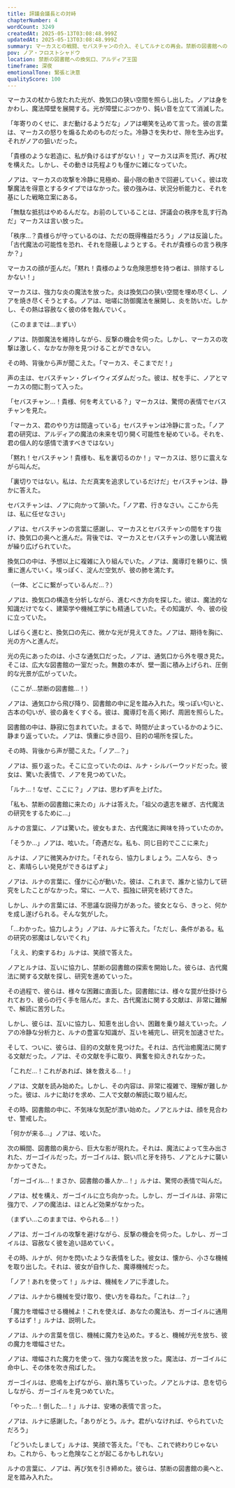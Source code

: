 ```yaml
---
title: 評議会議長との対峙
chapterNumber: 4
wordCount: 3249
createdAt: 2025-05-13T03:08:48.999Z
updatedAt: 2025-05-13T03:08:48.999Z
summary: マーカスとの戦闘、セバスチャンの介入、そしてルナとの再会。禁断の図書館への道が開かれる。
pov: ノア・フロストシャドウ
location: 禁断の図書館への換気口、アルディア王国
timeframe: 深夜
emotionalTone: 緊張と決意
qualityScore: 100
---
```


マーカスの杖から放たれた光が、換気口の狭い空間を照らし出した。ノアは身をかわし、魔法障壁を展開する。光が障壁にぶつかり、鈍い音を立てて消滅した。

「年寄りのくせに、まだ動けるようだな」ノアは嘲笑を込めて言った。彼の言葉は、マーカスの怒りを煽るためのものだった。冷静さを失わせ、隙を生み出す。それがノアの狙いだった。

「貴様のような若造に、私が負けるはずがない！」マーカスは声を荒げ、再び杖を構えた。しかし、その動きは先程よりも僅かに雑になっていた。

ノアは、マーカスの攻撃を冷静に見極め、最小限の動きで回避していく。彼は攻撃魔法を得意とするタイプではなかった。彼の強みは、状況分析能力と、それを基にした戦略立案にある。

「無駄な抵抗はやめるんだな。お前のしていることは、評議会の秩序を乱す行為だ」マーカスは言い放った。

「秩序…？貴様らが守っているのは、ただの既得権益だろう」ノアは反論した。「古代魔法の可能性を恐れ、それを隠蔽しようとする。それが貴様らの言う秩序か？」

マーカスの顔が歪んだ。「黙れ！貴様のような危険思想を持つ者は、排除するしかない！」

マーカスは、強力な炎の魔法を放った。炎は換気口の狭い空間を埋め尽くし、ノアを焼き尽くそうとする。ノアは、咄嗟に防御魔法を展開し、炎を防いだ。しかし、その熱は容赦なく彼の体を蝕んでいく。

（このままでは…まずい）

ノアは、防御魔法を維持しながら、反撃の機会を伺った。しかし、マーカスの攻撃は激しく、なかなか隙を見つけることができない。

その時、背後から声が聞こえた。「マーカス、そこまでだ！」

声の主は、セバスチャン・グレイウィズダムだった。彼は、杖を手に、ノアとマーカスの間に割って入った。

「セバスチャン…！貴様、何を考えている？」マーカスは、驚愕の表情でセバスチャンを見た。

「マーカス、君のやり方は間違っている」セバスチャンは冷静に言った。「ノア君の研究は、アルディアの魔法の未来を切り開く可能性を秘めている。それを、君の個人的な感情で潰すべきではない」

「黙れ！セバスチャン！貴様も、私を裏切るのか！」マーカスは、怒りに震えながら叫んだ。

「裏切りではない。私は、ただ真実を追求しているだけだ」セバスチャンは、静かに答えた。

セバスチャンは、ノアに向かって頷いた。「ノア君、行きなさい。ここから先は、私に任せなさい」

ノアは、セバスチャンの言葉に感謝し、マーカスとセバスチャンの間をすり抜け、換気口の奥へと進んだ。背後では、マーカスとセバスチャンの激しい魔法戦が繰り広げられていた。

換気口の中は、予想以上に複雑に入り組んでいた。ノアは、魔導灯を頼りに、慎重に進んでいく。埃っぽく、淀んだ空気が、彼の肺を満たす。

（一体、どこに繋がっているんだ…？）

ノアは、換気口の構造を分析しながら、進むべき方向を探した。彼は、魔法的な知識だけでなく、建築学や機械工学にも精通していた。その知識が、今、彼の役に立っていた。

しばらく進むと、換気口の先に、微かな光が見えてきた。ノアは、期待を胸に、光の方へと進んだ。

光の先にあったのは、小さな通気口だった。ノアは、通気口から外を覗き見た。そこは、広大な図書館の一室だった。無数の本が、壁一面に積み上げられ、圧倒的な光景が広がっていた。

（ここが…禁断の図書館…！）

ノアは、通気口から飛び降り、図書館の中に足を踏み入れた。埃っぽい匂いと、古本の匂いが、彼の鼻をくすぐる。彼は、魔導灯を高く掲げ、周囲を照らした。

図書館の中は、静寂に包まれていた。まるで、時間が止まっているかのように、静まり返っていた。ノアは、慎重に歩き回り、目的の場所を探した。

その時、背後から声が聞こえた。「ノア…？」

ノアは、振り返った。そこに立っていたのは、ルナ・シルバーウッドだった。彼女は、驚いた表情で、ノアを見つめていた。

「ルナ…！なぜ、ここに？」ノアは、思わず声を上げた。

「私も、禁断の図書館に来たの」ルナは答えた。「祖父の遺志を継ぎ、古代魔法の研究をするために…」

ルナの言葉に、ノアは驚いた。彼女もまた、古代魔法に興味を持っていたのか。

「そうか…」ノアは、呟いた。「奇遇だな。私も、同じ目的でここに来た」

ルナは、ノアに微笑みかけた。「それなら、協力しましょう。二人なら、きっと、素晴らしい発見ができるはずよ」

ノアは、ルナの言葉に、僅かに心が動いた。彼は、これまで、誰かと協力して研究をしたことがなかった。常に、一人で、孤独に研究を続けてきた。

しかし、ルナの言葉には、不思議な説得力があった。彼女となら、きっと、何かを成し遂げられる。そんな気がした。

「…わかった。協力しよう」ノアは、ルナに答えた。「ただし、条件がある。私の研究の邪魔はしないでくれ」

「ええ、約束するわ」ルナは、笑顔で答えた。

ノアとルナは、互いに協力し、禁断の図書館の探索を開始した。彼らは、古代魔法に関する文献を探し、研究を進めていった。

その過程で、彼らは、様々な困難に直面した。図書館には、様々な罠が仕掛けられており、彼らの行く手を阻んだ。また、古代魔法に関する文献は、非常に難解で、解読に苦労した。

しかし、彼らは、互いに協力し、知恵を出し合い、困難を乗り越えていった。ノアの冷静な分析力と、ルナの豊富な知識が、互いを補完し、研究を加速させた。

そして、ついに、彼らは、目的の文献を見つけた。それは、古代治癒魔法に関する文献だった。ノアは、その文献を手に取り、興奮を抑えきれなかった。

「これだ…！これがあれば、妹を救える…！」

ノアは、文献を読み始めた。しかし、その内容は、非常に複雑で、理解が難しかった。彼は、ルナに助けを求め、二人で文献の解読に取り組んだ。

その時、図書館の中に、不気味な気配が漂い始めた。ノアとルナは、顔を見合わせ、警戒した。

「何かが来る…」ノアは、呟いた。

次の瞬間、図書館の奥から、巨大な影が現れた。それは、魔法によって生み出された、ガーゴイルだった。ガーゴイルは、鋭い爪と牙を持ち、ノアとルナに襲いかかってきた。

「ガーゴイル…！まさか、図書館の番人か…！」ルナは、驚愕の表情で叫んだ。

ノアは、杖を構え、ガーゴイルに立ち向かった。しかし、ガーゴイルは、非常に強力で、ノアの魔法は、ほとんど効果がなかった。

（まずい…このままでは、やられる…！）

ノアは、ガーゴイルの攻撃を避けながら、反撃の機会を伺った。しかし、ガーゴイルは、容赦なく彼を追い詰めていく。

その時、ルナが、何かを閃いたような表情をした。彼女は、懐から、小さな機械を取り出した。それは、彼女が自作した、魔導機械だった。

「ノア！あれを使って！」ルナは、機械をノアに手渡した。

ノアは、ルナから機械を受け取り、使い方を尋ねた。「これは…？」

「魔力を増幅させる機械よ！これを使えば、あなたの魔法も、ガーゴイルに通用するはず！」ルナは、説明した。

ノアは、ルナの言葉を信じ、機械に魔力を込めた。すると、機械が光を放ち、彼の魔力を増幅させた。

ノアは、増幅された魔力を使って、強力な魔法を放った。魔法は、ガーゴイルに命中し、その体を吹き飛ばした。

ガーゴイルは、悲鳴を上げながら、崩れ落ちていった。ノアとルナは、息を切らしながら、ガーゴイルを見つめていた。

「やった…！倒した…！」ルナは、安堵の表情で言った。

ノアは、ルナに感謝した。「ありがとう。ルナ。君がいなければ、やられていただろう」

「どういたしまして」ルナは、笑顔で答えた。「でも、これで終わりじゃないわ。これから、もっと危険なことが起こるかもしれない」

ルナの言葉に、ノアは、再び気を引き締めた。彼らは、禁断の図書館の奥へと、足を踏み入れた。
